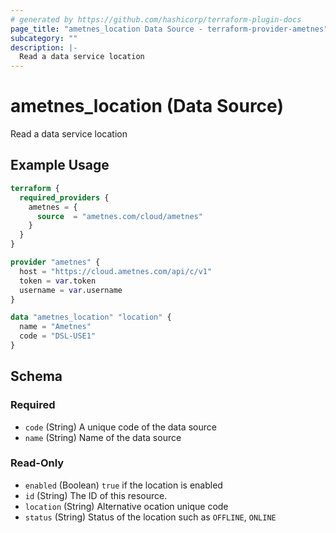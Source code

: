 ```yaml
---
# generated by https://github.com/hashicorp/terraform-plugin-docs
page_title: "ametnes_location Data Source - terraform-provider-ametnes"
subcategory: ""
description: |-
  Read a data service location
---
```


# ametnes_location (Data Source)

Read a data service location

## Example Usage

```terraform
terraform {
  required_providers {
    ametnes = {
      source  = "ametnes.com/cloud/ametnes"
    }
  }
}

provider "ametnes" {
  host = "https://cloud.ametnes.com/api/c/v1"
  token = var.token
  username = var.username
}

data "ametnes_location" "location" {
  name = "Ametnes"
  code = "DSL-USE1"
}
```

<!-- schema generated by tfplugindocs -->
## Schema

### Required

- `code` (String) A unique code of the data source
- `name` (String) Name of the data source

### Read-Only

- `enabled` (Boolean) `true` if the location is enabled
- `id` (String) The ID of this resource.
- `location` (String) Alternative ocation unique code
- `status` (String) Status of the location such as `OFFLINE`, `ONLINE`


